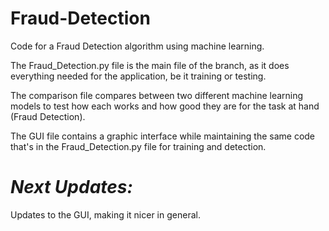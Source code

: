 # Fraud-Detection
Code for a Fraud Detection algorithm using machine learning.

The Fraud_Detection.py file is the main file of the branch, as it does everything needed for the application, be it training or testing.

The comparison file compares between two different machine learning models to test how each works and how good they are for the task at hand (Fraud Detection).

The GUI file contains a graphic interface while maintaining the same code that's in the Fraud_Detection.py file for training and detection.

# *Next Updates:*
Updates to the GUI, making it nicer in general.
